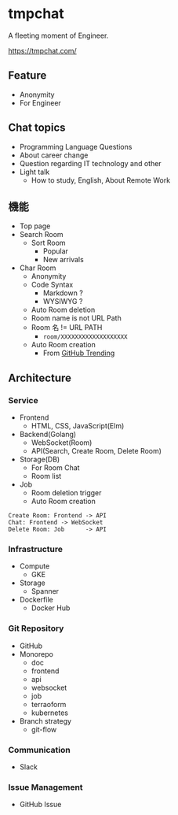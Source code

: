 # tmpchat

A fleeting moment of Engineer.

https://tmpchat.com/

## Feature

- Anonymity
- For Engineer

## Chat topics

- Programming Language Questions
- About career change
- Question regarding IT technology and other
- Light talk
  - How to study, English, About Remote Work

## 機能

- Top page
- Search Room
  - Sort Room
    - Popular
    - New arrivals
- Char Room
  - Anonymity
  - Code Syntax
    - Markdown ?
    - WYSIWYG ?
  - Auto Room deletion
  - Room name is not URL Path
  - Room 名 != URL PATH
    - `room/XXXXXXXXXXXXXXXXXXX`
  - Auto Room creation
    - From [GitHub Trending](https://github.com/trending)

## Architecture

### Service

- Frontend
  - HTML, CSS, JavaScript(Elm)
- Backend(Golang)
  - WebSocket(Room)
  - API(Search, Create Room, Delete Room)
- Storage(DB)
  - For Room Chat
  - Room list
- Job
  - Room deletion trigger
  - Auto Room creation

```
Create Room: Frontend -> API
Chat: Frontend -> WebSocket
Delete Room: Job      -> API
```

### Infrastructure

- Compute
  - GKE
- Storage
  - Spanner
- Dockerfile
  - Docker Hub

### Git Repository

- GitHub
- Monorepo
  - doc
  - frontend
  - api
  - websocket
  - job
  - terraoform
  - kubernetes
- Branch strategy
  - git-flow

### Communication

- Slack

### Issue Management

- GitHub Issue

